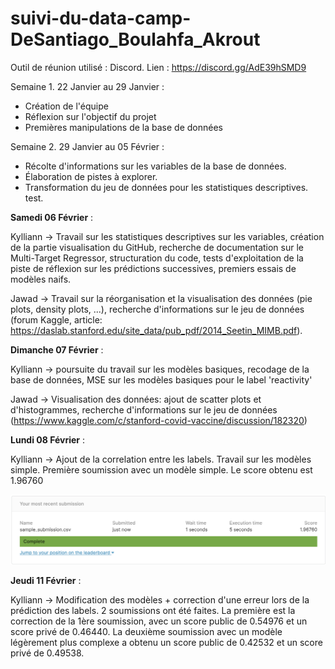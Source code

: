 # suivi-du-data-camp-DeSantiago_Boulahfa_Akrout

Outil de réunion utilisé : Discord.
Lien : https://discord.gg/AdE39hSMD9

Semaine 1. 22 Janvier au 29 Janvier :
- Création de l'équipe
- Réflexion sur l'objectif du projet
- Premières manipulations de la base de données

Semaine 2. 29 Janvier au 05 Février :
- Récolte d'informations sur les variables de la base de données.
- Élaboration de pistes à explorer.
- Transformation du jeu de données pour les statistiques descriptives.
test.

**Samedi 06 Février** :

Kylliann -> Travail sur les statistiques descriptives sur les variables, création de la partie visualisation du GitHub, recherche de documentation sur le Multi-Target Regressor, structuration du code, tests d'exploitation de la piste de réflexion sur les prédictions successives, premiers essais de modèles naifs.

Jawad -> Travail sur la réorganisation et la visualisation des données (pie plots, density plots, ...), recherche d'informations sur le jeu de données (forum Kaggle, article: https://daslab.stanford.edu/site_data/pub_pdf/2014_Seetin_MIMB.pdf).

**Dimanche 07 Février** :

Kylliann -> poursuite du travail sur les modèles basiques, recodage de la base de données, MSE sur les modèles basiques pour le label 'reactivity'

Jawad -> Visualisation des données: ajout de scatter plots et d'histogrammes, recherche d'informations sur le jeu de données (https://www.kaggle.com/c/stanford-covid-vaccine/discussion/182320)

**Lundi 08 Février** :

Kylliann -> Ajout de la correlation entre les labels. Travail sur les modèles simple. Première soumission avec un modèle simple. Le score obtenu est 1.96760

![](Historique.png)

**Jeudi 11 Février** :

Kylliann -> Modification des modèles + correction d'une erreur lors de la prédiction des labels. 2 soumissions ont été faites.
La première est la correction de la 1ère soumission, avec un score public de 0.54976 et un score privé de 0.46440.
La deuxième soumission avec un modèle légèrement plus complexe a obtenu un score public de 0.42532 et un score privé de 0.49538.